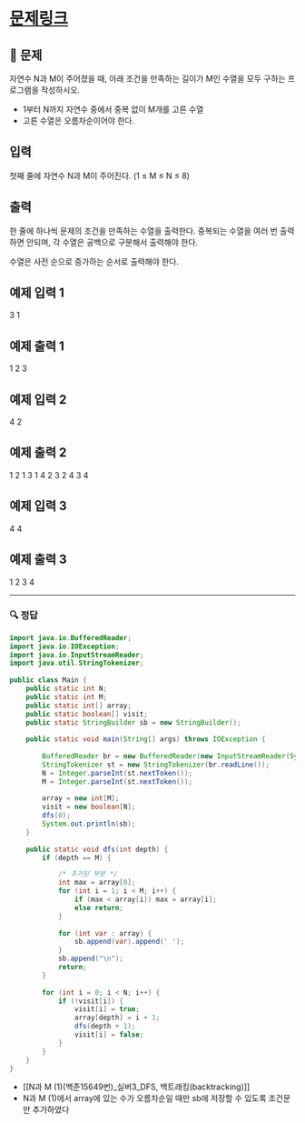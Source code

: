 # [문제링크](https://www.acmicpc.net/problem/15650)

## 📝 문제

자연수 N과 M이 주어졌을 때, 아래 조건을 만족하는 길이가 M인 수열을 모두 구하는 프로그램을 작성하시오.

-   1부터 N까지 자연수 중에서 중복 없이 M개를 고른 수열
-   고른 수열은 오름차순이어야 한다.

## 입력

첫째 줄에 자연수 N과 M이 주어진다. (1 ≤ M ≤ N ≤ 8)

## 출력

한 줄에 하나씩 문제의 조건을 만족하는 수열을 출력한다. 중복되는 수열을 여러 번 출력하면 안되며, 각 수열은 공백으로 구분해서 출력해야 한다.

수열은 사전 순으로 증가하는 순서로 출력해야 한다.

## 예제 입력 1 

3 1

## 예제 출력 1 

1
2
3

## 예제 입력 2 

4 2

## 예제 출력 2 

1 2
1 3
1 4
2 3
2 4
3 4

## 예제 입력 3 

4 4

## 예제 출력 3 

1 2 3 4


---

### 🔍 정답

```java
import java.io.BufferedReader;  
import java.io.IOException;  
import java.io.InputStreamReader;  
import java.util.StringTokenizer;  
  
public class Main {  
    public static int N;  
    public static int M;  
    public static int[] array;  
    public static boolean[] visit;  
    public static StringBuilder sb = new StringBuilder();  
  
    public static void main(String[] args) throws IOException {  
  
        BufferedReader br = new BufferedReader(new InputStreamReader(System.in));  
        StringTokenizer st = new StringTokenizer(br.readLine());  
        N = Integer.parseInt(st.nextToken());  
        M = Integer.parseInt(st.nextToken());  
  
        array = new int[M];  
        visit = new boolean[N];  
        dfs(0);  
        System.out.println(sb);  
    }  
  
    public static void dfs(int depth) {  
        if (depth == M) {  

			/* 추가된 부분 */ 
            int max = array[0];  
            for (int i = 1; i < M; i++) {  
                if (max < array[i]) max = array[i];  
                else return;  
            }  
  
            for (int var : array) {  
                sb.append(var).append(' ');  
            }  
            sb.append("\n");  
            return;  
        }  
  
        for (int i = 0; i < N; i++) {  
            if (!visit[i]) {  
                visit[i] = true;  
                array[depth] = i + 1;  
                dfs(depth + 1);  
                visit[i] = false;  
            }  
        }  
    }  
}
```
- [[N과 M (1)(백준15649번)_실버3_DFS, 백트래킹(backtracking)]]
- N과 M (1)에서 array에 있는 수가 오름차순일 때만 sb에 저장할 수 있도록 조건문만 추가하였다
